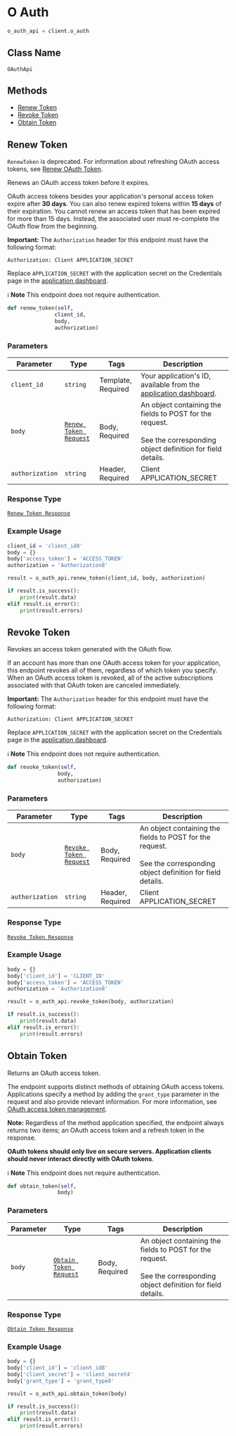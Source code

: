 # O Auth

```python
o_auth_api = client.o_auth
```

## Class Name

`OAuthApi`

## Methods

* [Renew Token](/doc/o-auth.md#renew-token)
* [Revoke Token](/doc/o-auth.md#revoke-token)
* [Obtain Token](/doc/o-auth.md#obtain-token)

## Renew Token

`RenewToken` is deprecated. For information about refreshing OAuth access tokens, see 
[Renew OAuth Token](https://developer.squareup.com/docs/oauth-api/cookbook/renew-oauth-tokens).


Renews an OAuth access token before it expires.

OAuth access tokens besides your application's personal access token expire after __30 days__.
You can also renew expired tokens within __15 days__ of their expiration.
You cannot renew an access token that has been expired for more than 15 days.
Instead, the associated user must re-complete the OAuth flow from the beginning.

__Important:__ The `Authorization` header for this endpoint must have the
following format:

```
Authorization: Client APPLICATION_SECRET
```

Replace `APPLICATION_SECRET` with the application secret on the Credentials
page in the [application dashboard](https://connect.squareup.com/apps).

:information_source: **Note** This endpoint does not require authentication.

```python
def renew_token(self,
               client_id,
               body,
               authorization)
```

### Parameters

| Parameter | Type | Tags | Description |
|  --- | --- | --- | --- |
| `client_id` | `string` | Template, Required | Your application's ID, available from the [application dashboard](https://connect.squareup.com/apps). |
| `body` | [`Renew Token Request`](/doc/models/renew-token-request.md) | Body, Required | An object containing the fields to POST for the request.<br><br>See the corresponding object definition for field details. |
| `authorization` | `string` | Header, Required | Client APPLICATION_SECRET |

### Response Type

[`Renew Token Response`](/doc/models/renew-token-response.md)

### Example Usage

```python
client_id = 'client_id8'
body = {}
body['access_token'] = 'ACCESS_TOKEN'
authorization = 'Authorization8'

result = o_auth_api.renew_token(client_id, body, authorization)

if result.is_success():
    print(result.data)
elif result.is_error():
    print(result.errors)
```

## Revoke Token

Revokes an access token generated with the OAuth flow.

If an account has more than one OAuth access token for your application, this
endpoint revokes all of them, regardless of which token you specify. When an
OAuth access token is revoked, all of the active subscriptions associated
with that OAuth token are canceled immediately.

__Important:__ The `Authorization` header for this endpoint must have the
following format:

```
Authorization: Client APPLICATION_SECRET
```

Replace `APPLICATION_SECRET` with the application secret on the Credentials
page in the [application dashboard](https://connect.squareup.com/apps).

:information_source: **Note** This endpoint does not require authentication.

```python
def revoke_token(self,
                body,
                authorization)
```

### Parameters

| Parameter | Type | Tags | Description |
|  --- | --- | --- | --- |
| `body` | [`Revoke Token Request`](/doc/models/revoke-token-request.md) | Body, Required | An object containing the fields to POST for the request.<br><br>See the corresponding object definition for field details. |
| `authorization` | `string` | Header, Required | Client APPLICATION_SECRET |

### Response Type

[`Revoke Token Response`](/doc/models/revoke-token-response.md)

### Example Usage

```python
body = {}
body['client_id'] = 'CLIENT_ID'
body['access_token'] = 'ACCESS_TOKEN'
authorization = 'Authorization8'

result = o_auth_api.revoke_token(body, authorization)

if result.is_success():
    print(result.data)
elif result.is_error():
    print(result.errors)
```

## Obtain Token

Returns an OAuth access token. 

The endpoint supports distinct methods of obtaining OAuth access tokens. 
Applications specify a method by adding the `grant_type` parameter 
in the request and also provide relevant information. 
For more information, see [OAuth access token management](https://developer.squareup.com/docs/authz/oauth/how-it-works#oauth-access-token-management). 

__Note:__ Regardless of the method application specified,
the endpoint always returns two items; an OAuth access token and 
a refresh token in the response. 

__OAuth tokens should only live on secure servers. Application clients
should never interact directly with OAuth tokens__.

:information_source: **Note** This endpoint does not require authentication.

```python
def obtain_token(self,
                body)
```

### Parameters

| Parameter | Type | Tags | Description |
|  --- | --- | --- | --- |
| `body` | [`Obtain Token Request`](/doc/models/obtain-token-request.md) | Body, Required | An object containing the fields to POST for the request.<br><br>See the corresponding object definition for field details. |

### Response Type

[`Obtain Token Response`](/doc/models/obtain-token-response.md)

### Example Usage

```python
body = {}
body['client_id'] = 'client_id8'
body['client_secret'] = 'client_secret4'
body['grant_type'] = 'grant_type8'

result = o_auth_api.obtain_token(body)

if result.is_success():
    print(result.data)
elif result.is_error():
    print(result.errors)
```

